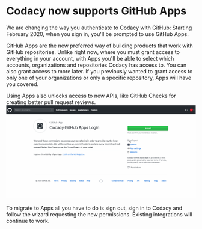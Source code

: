 # Codacy now supports GitHub Apps

We are changing the way you authenticate to Codacy with GitHub: Starting February 2020, when you sign in, you'll be prompted to use GitHub Apps.

GitHub Apps are the new preferred way of building products that work with GitHub repositories. Unlike right now, where you must grant access to everything in your account, with Apps you'll be able to select which accounts, organizations and repositories Codacy has access to. You can also grant access to more later. If you previously wanted to grant access to only one of your organizations or only a specific repository, Apps will have you covered.

Using Apps also unlocks access to new APIs, like GitHub Checks for creating better pull request reviews.</span>![ghapps.gif](../../images/ghapps.gif)

To migrate to Apps all you have to do is sign out, sign in to Codacy and follow the wizard requesting the new permissions. Existing integrations will continue to work.
